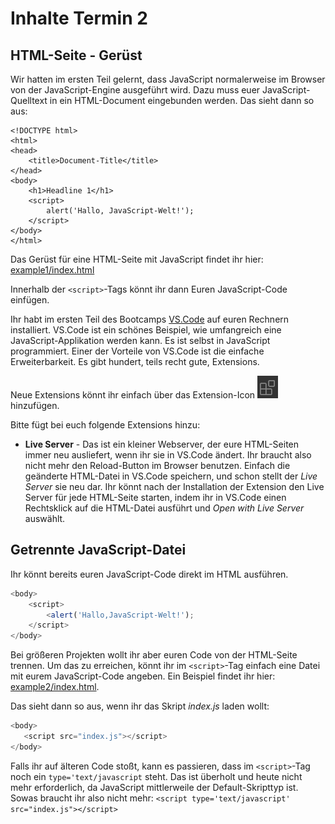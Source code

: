 # Inhalte Termin 2

## HTML-Seite - Gerüst
Wir hatten im ersten Teil gelernt, dass JavaScript normalerweise im Browser von der JavaScript-Engine ausgeführt wird. Dazu muss euer JavaScript-Quelltext in ein HTML-Document eingebunden werden. Das sieht dann so aus:
```
<!DOCTYPE html>
<html>
<head>
    <title>Document-Title</title>
</head>
<body>
    <h1>Headline 1</h1>
    <script>
        alert('Hallo, JavaScript-Welt!');
    </script>
</body>
</html>
```

Das Gerüst für eine HTML-Seite mit JavaScript findet ihr hier: [example1/index.html](example1/index.html)

Innerhalb der `<script>`-Tags könnt ihr dann Euren JavaScript-Code einfügen.

Ihr habt im ersten Teil des Bootcamps [VS.Code](https://code.visualstudio.com/) auf euren Rechnern installiert. VS.Code ist ein schönes Beispiel, wie umfangreich eine JavaScript-Applikation werden kann. Es ist selbst in JavaScript programmiert. Einer der Vorteile von VS.Code ist die einfache Erweiterbarkeit. Es gibt hundert, teils recht gute, Extensions. 

Neue Extensions könnt ihr einfach über das Extension-Icon ![Extension-Icon](../images/vs.code-extension-icon.PNG "Extension Icon") hinzufügen. 

Bitte fügt bei euch folgende Extensions hinzu:

- **Live Server** - Das ist ein kleiner Webserver, der eure HTML-Seiten immer neu ausliefert, wenn ihr sie in VS.Code ändert. Ihr braucht also nicht mehr den Reload-Button im Browser benutzen. Einfach die geänderte HTML-Datei in VS.Code speichern, und schon stellt der _Live Server_ sie neu dar. 
Ihr könnt nach der Installation der Extension den Live Server für jede HTML-Seite starten, indem ihr in VS.Code einen Rechtsklick auf die HTML-Datei ausführt und *Open with Live Server* auswählt.

## Getrennte JavaScript-Datei

Ihr könnt bereits euren JavaScript-Code direkt im HTML ausführen. 
```javascript
<body>
    <script>
        <alert('Hallo,JavaScript-Welt!');
    </script>
</body>
```
Bei größeren Projekten wollt ihr aber euren Code von der HTML-Seite trennen. Um das zu erreichen, könnt ihr im `<script>`-Tag einfach eine Datei mit eurem JavaScript-Code angeben. Ein Beispiel findet ihr hier: [example2/index.html](example2/index.html).


Das sieht dann so aus, wenn ihr das Skript _index.js_ laden wollt:
```javascript
<body>
   <script src="index.js"></script>
</body>
```
Falls ihr auf älteren Code stoßt, kann es passieren, dass im `<script>`-Tag noch ein `type='text/javascript` steht. Das ist überholt und heute nicht mehr erforderlich, da JavaScript mittlerweile der Default-Skripttyp ist.
Sowas braucht ihr also nicht mehr:
`<script type='text/javascript' src="index.js"></script>` 


